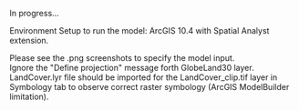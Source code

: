In progress...  
  
Environment Setup to run the model: ArcGIS 10.4 with Spatial Analyst extension.  
  
Please see the .png screenshots to specify the model input.  
Ignore the "Define projection" message forth GlobeLand30 layer.  
LandCover.lyr file should be imported for the LandCover_clip.tif layer in Symbology tab to observe correct raster symbology (ArcGIS ModelBuilder limitation). 
